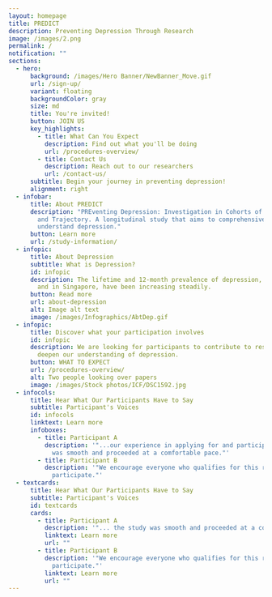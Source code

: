```yaml
---
layout: homepage
title: PREDICT
description: Preventing Depression Through Research
image: /images/2.png
permalink: /
notification: ""
sections:
  - hero:
      background: /images/Hero Banner/NewBanner_Move.gif
      url: /sign-up/
      variant: floating
      backgroundColor: gray
      size: md
      title: You're invited!
      button: JOIN US
      key_highlights:
        - title: What Can You Expect
          description: Find out what you'll be doing
          url: /procedures-overview/
        - title: Contact Us
          description: Reach out to our researchers
          url: /contact-us/
      subtitle: Begin your journey in preventing depression!
      alignment: right
  - infobar:
      title: About PREDICT
      description: "PREventing Depression: Investigation in Cohorts of its etiology
        and Trajectory. A longitudinal study that aims to comprehensively
        understand depression."
      button: Learn more
      url: /study-information/
  - infopic:
      title: About Depression
      subtitle: What is Depression?
      id: infopic
      description: The lifetime and 12-month prevalence of depression, both globally
        and in Singapore, have been increasing steadily.
      button: Read more
      url: about-depression
      alt: Image alt text
      image: /images/Infographics/AbtDep.gif
  - infopic:
      title: Discover what your participation involves
      id: infopic
      description: We are looking for participants to contribute to research and
        deepen our understanding of depression.
      button: WHAT TO EXPECT
      url: /procedures-overview/
      alt: Two people looking over papers
      image: /images/Stock photos/ICF/DSC1592.jpg
  - infocols:
      title: Hear What Our Participants Have to Say
      subtitle: Participant's Voices
      id: infocols
      linktext: Learn more
      infoboxes:
        - title: Participant A
          description: '"...our experience in applying for and participating in the study
            was smooth and proceeded at a comfortable pace."'
        - title: Participant B
          description: '"We encourage everyone who qualifies for this research study to
            participate."'
  - textcards:
      title: Hear What Our Participants Have to Say
      subtitle: Participant's Voices
      id: textcards
      cards:
        - title: Participant A
          description: '"... the study was smooth and proceeded at a comfortable pace."'
          linktext: Learn more
          url: ""
        - title: Participant B
          description: '"We encourage everyone who qualifies for this research study to
            participate."'
          linktext: Learn more
          url: ""
---
```

